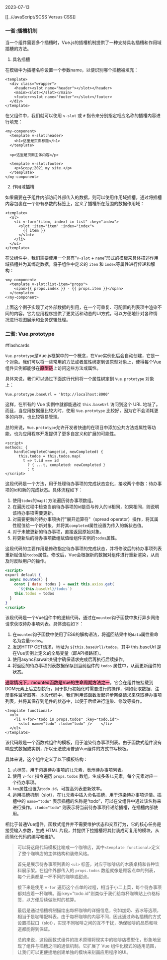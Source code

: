 2023-07-13

[[../JavaScript/SCSS Versus CSS]]


### 一省:插槽机制

当一个组件需要多个插槽时，Vue.js的插槽机制提供了一种支持具名插槽和作用域插槽的方法。

1. 具名插槽

在模板中为插槽名称设置一个参数name，以便识别哪个插槽被填充：

```vue
<template>
  <div class="wrapper">
    <header><slot name="header"></slot></header>
    <main><slot></slot></main>
    <footer><slot name="footer"></slot></footer>
  </div>
</template>
```

在父组件中，我们就可以使用 `v-slot` 或 `#` 指令来分别指定相应名称的插槽内容进行填充：

```vue
<my-component>
  <template v-slot:header>
    <h1>这里是页面标题</h1>
  </template>

  <p>这里是页面主体内容</p>

  <template v-slot:footer>
    <p>&copy;2021 my site.</p>
  </template>
</my-component>
```

2. 作用域插槽

如果需要在子组件内部访问外部传入的数据，则可以使用作用域插槽。通过将插槽内容包裹在一个带有参数的标签上，定义了插槽所在范围的数据作用域：

```vue
<template>
  <ul>
    <li v-for="(item, index) in list" :key="index">
      <slot :item="item" :index="index">
        {{ item }}
      </slot>
    </li>
  </ul>
</template>
```

在父组件中，我们需要使用一个具有“`v-slot` + `name`”形式的模板来具体描述作用域插槽并为其绑定数据，将子组件中定义的 `item` 和 `index`等属性进行传递和解构：

```vue
<my-component>
  <template v-slot:list-item="props">
    <span>{{ props.index }} - {{ props.item }}</span>
  </template>
</my-component>
```

上面这个例子实现了对外部数据的引用，在一个可重复、可配置的列表项中渲染不同的内容。它为应用程序提供了更灵活和动态的UI方式，可以方便地针对各种情况进行视图展示和业务逻辑处理。

### 二省: Vue.prototype

#flashcards

`Vue.prototype`是Vue.js框架中的一个概念，在Vue实例化后会自动创建，它是一个对象。我们可以将一些常用的方法或者属性绑定到该原型对象上，使得每个Vue组件实例都能够在<mark style="background: #FF5582A6;">原型链</mark>上访问这些方法或属性。

具体来说，我们可以通过下面这行代码将一个属性绑定到 `Vue.prototype` 对象上：

```
Vue.prototype.baseUrl = 'http://localhost:8000'
```

这样，在所有的 Vue 实例中就都能通过 `this.baseUrl` 访问到这个 URL 地址了。而且，当应用数据量比较大时，使用 `Vue.prototype` 比较好，因为它不会消耗更多的内存，也比较容易管理。

总的来说，`Vue.prototype`允许开发者快速的在项目中添加公共方法或属性等功能，也为应用程序开发提供了更多自定义和扩展的可能性。



```vue
<script>
methods: {
    handleCompleteChange(id, newCompleted) {
      this.todos = this.todos.map(
        t => t.id === id
          ? { ...t, completed: newCompleted }
          : t
</script>
```

这段代码是一个方法，用于处理待办事项的完成状态变化，接收两个参数：待办事项的id和新的完成状态。具体流程如下：

1. 使用`todos`的`map()`方法遍历待办事项数组。
2. 在遍历过程中检查当前待办事项的id是否与传入的id相同，如果相同，则说明该待办事项需要更新。
3. 对需要更新的待办事项执行"展开运算符"（spread operator）操作，将其属性赋值给一个新对象，并将其`completed`属性设置为传入的新状态值。
4. 对于未被更新的待办事项，直接返回原始对象。
5. 将更新后的待办事项数组赋值给组件实例的`todos`属性。

这段代码的主要作用是修改指定待办事项的完成状态，并将修改后的待办事项列表重新赋值给`todos`属性。修改后，Vue会根据新的数据对组件进行重新渲染，从而及时反映用户的操作。

```jsx
<script>
export default {
  async mounted() {
    const { data: todos } = await this.axios.get( 
      `${this.baseUrl}/todos`)
    this.todos = todos
  }
}
</script>
```

该段代码是一个Vue组件中的逻辑代码，通过在`mounted`钩子函数中执行异步网络请求获取待办事项列表。具体流程如下：

1. 在`mounted`钩子函数中使用了ES6的解构语法，将返回结果中的`data`属性重命名为变量`todos`。
2. 发送HTTP GET请求，地址为 `${this.baseUrl}/todos`，其中 this.baseUrl 是在Vue实例上定义的全局变量（即API根路径）。
3. 使用async和await关键字确保请求完成后再执行后续操作。
4. 将返回的待办事项列表数据保存到当前组件的 `todos` 属性中，从而更新组件的状态。

<mark style="background: #FF5582A6;">通常情况下，mounted函数是Vue的生命周期方法之一</mark>。它会在组件被挂载到DOM元素上后立刻执行，用于执行初始化时需要进行的操作，例如获取数据、注册事件监听器等。本段代码中，我们利用该函数发起异步网络请求来获取待办事项列表，并将其保存到组件的状态中，以便于后续进行渲染、修改等操作。

```vue
<template functional>
  <ul>
    <li v-for="todo in props.todos" :key="todo.id">
      <slot name="todo" :todo="todo" />    </li>
  </ul>
</template>
```

该代码段是一个函数式组件的模板，用于渲染待办事项列表。由于函数式组件没有响应式数据或实例，所以无法使用普通Vue组件的方式书写模板。

具体来说，这个组件定义了以下模板结构：

1. `ul`标签，用于包裹待办事项的`li`元素，表示待办事项列表。
2. 使用 `v-for` 指令遍历 `props.todos` 数组，生成多条`li`元素，每个元素对应一个待办事项。
3. `key`属性设置为`todo.id`，可提高列表更新效率。
4. 运用插槽机制（slot），在`li`元素中插入命名插槽，用于渲染待办事项详情。插槽中的 `name="todo"` 表示插槽的名称是“todo”，可以在父组件中通过该名称来进行操作。`:todo="todo"` 则表示将当前待办事项传递给插槽，在插槽内部使用。

相比于普通Vue组件，函数式组件并不需要维护状态和交互行为，它的核心任务是接受输入参数，生成 HTML 片段，并提供下拉插槽将其封装成可复用的模块，从而简化代码的编写和维护。



>   可以将这段代码模板比喻成一个咖啡店，其中`<template functional>`定义了整个咖啡店的主体结构和装修风格。
>
>   首先是展示待办事项列表的 `<ul>` 标签，对应于咖啡店的木质桌椅和各种饮料展示架。在组件外部传入的 `props.todos` 数组就像是顾客点单的列表，每个元素都是一杯不同的咖啡或甜点。
>
>   接下来是使用 `v-for` 遍历这个点单的过程，相当于小二上菜，每个待办事项都对应着一杯咖啡。而:key="todo.id"则类似于我们给每杯咖啡贴上价格标签，以方便后续做账时的核算。
>
>   最后是通过插槽机制描绘出每杯咖啡的详细信息，例如加奶、去冰等选项，相当于是咖啡配料表。由于每杯咖啡的内容不同，因此通过命名插槽的方式设置插拔口（slot），实现不同咖啡之间的互不干扰，确保咖啡的品质和味道都能得到保证。
>
>   总的来说，这段函数式组件的技术原理将现实中的咖啡店模型化，形象地呈现了组件与插槽之间的通信机制。它扩展了 Vue 组件化模式的适用范围，让我们可以更便捷地创建单独的模块来刻画应用程序的UI。


